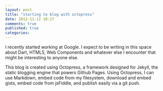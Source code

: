 ```yaml
---
layout: post
title: "starting to blog with octopress"
date: 2012-11-12 10:27
comments: true
published: true
categories: 
---
```


I recently started working at Google. I expect to be writing in this space about Dart, HTML5,
Web Components and whatever else I encounter that might be interesting to anyone else.

This blog is created using Octopress, a framework designed for Jekyll, the static blogging engine
that powers Github Pages. Using Octopress, I can use Markdown, embed code from my filesystem, download and embed gists, 
embed code from jsFiddle, and publish easily via a git push.
